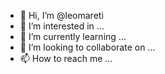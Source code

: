 - 👋 Hi, I’m @leomareti
- 👀 I’m interested in ...
- 🌱 I’m currently learning ...
- 💞️ I’m looking to collaborate on ...
- 📫 How to reach me ...

<!---
leomareti/leomareti is a ✨ special ✨ repository because its `README.md` (this file) appears on your GitHub profile.
You can click the Preview link to take a look at your changes.
--->

